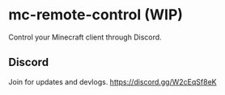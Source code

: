 # mc-remote-control (WIP)
Control your Minecraft client through Discord.

## Discord
Join for updates and devlogs.
https://discord.gg/W2cEqSf8eK
